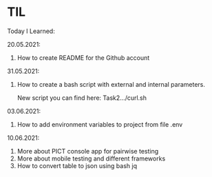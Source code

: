 # TIL
Today I Learned:

20.05.2021:
1) How to create README for the Github account

31.05.2021:
1) How to create a bash script with external and internal 
   parameters. 

    New script you can find here: Task2.../curl.sh

03.06.2021:
1) How to add environment variables to project from file .env

10.06.2021:
1) More about PICT console app for pairwise testing
1) More about mobile testing and different frameworks
1) How to convert table to json using bash jq
